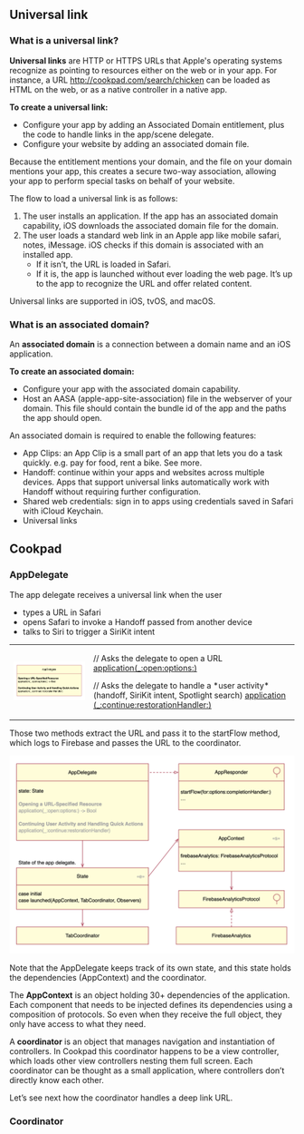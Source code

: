 
## Universal link

### What is a universal link?

**Universal links** are HTTP or HTTPS URLs that Apple's operating systems recognize as pointing to resources either on the web or in your app. For instance, a URL http://cookpad.com/search/chicken can be loaded as HTML on the web, or as a native controller in a native app.

**To create a universal link:**

- Configure your app by adding an Associated Domain entitlement, plus the code to handle links in the app/scene delegate.
- Configure your website by adding an associated domain file.

Because the entitlement mentions your domain, and the file on your domain mentions your app, this creates a secure two-way association, allowing your app to perform special tasks on behalf of your website.

The flow to load a universal link is as follows:

1. The user installs an application. If the app has an associated domain capability, iOS downloads the associated domain file for the domain.
2. The user loads a standard web link in an Apple app like mobile safari, notes, iMessage. iOS checks if this domain is associated with an installed app.
    - If it isn’t, the URL is loaded in Safari.
    - If it is, the app is launched without ever loading the web page. It’s up to the app to recognize the URL and offer related content.

Universal links are supported in iOS, tvOS, and macOS.

### What is an associated domain?

An **associated domain** is a connection between a domain name and an iOS application.

**To create an associated domain:**

- Configure your app with the associated domain capability.
- Host an AASA (apple-app-site-association) file in the webserver of your domain. This file should contain the bundle id of the app and the paths the app should open.

An associated domain is required to enable the following features:

- App Clips: an App Clip is a small part of an app that lets you do a task quickly. e.g. pay for food, rent a bike. See more.
- Handoff: continue within your apps and websites across multiple devices. Apps that support universal links automatically work with Handoff without requiring further configuration.
- Shared web credentials: sign in to apps using credentials saved in Safari with iCloud Keychain.
- Universal links

## Cookpad 

### AppDelegate

The app delegate receives a universal link when the user

- types a URL in Safari
- opens Safari to invoke a Handoff passed from another device
- talks to Siri to trigger a SiriKit intent
 
<table>
<tr>
  <td>
    <img width="600" src="appdelegate-1.png"/>
  </td>
  <td>
    <p>
    // Asks the delegate to open a URL
    <a href="https://developer.apple.com/documentation/uikit/uiapplicationdelegate/1623112-application">application(_:open:options:)
    </a>
    </p>
    <p>
    // Asks the delegate to handle a *user activity* (handoff, SiriKit intent, Spotlight search)
    <a href="https://developer.apple.com/documentation/uikit/uiapplicationdelegate/1623072-application">application  (_:continue:restorationHandler:)</a>
    </p>
  </td>
</tr>
</table>

Those two methods extract the URL and pass it to the startFlow method, which logs to Firebase and passes the URL to the coordinator.

<img width="600" src="appdelegate-2.png"/>

Note that the AppDelegate keeps track of its own state, and this state holds the dependencies (AppContext) and the coordinator.

The **AppContext** is an object holding 30+ dependencies of the application. Each component that needs to be injected defines its dependencies using a composition of protocols. So even when they receive the full object, they only have access to what they need.

A **coordinator** is an object that manages navigation and instantiation of controllers. In Cookpad this coordinator happens to be a view controller, which loads other view controllers nesting them full screen. Each coordinator can be thought as a small application, where controllers don’t directly know each other.

Let’s see next how the coordinator handles a deep link URL.

### Coordinator
























